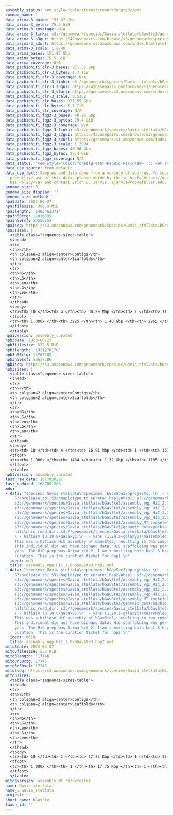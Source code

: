 ```yaml
---
assembly_status: <em style="color:forestgreen">Curated</em>
common_name: ''
data_arima-3_bases: 151.87 Gbp
data_arima-3_bytes: 75.5 GiB
data_arima-3_coverage: N/A
data_arima-3_links: s3://genomeark/species/Gavia_stellata/bGavSte3/genomic_data/arima/<br>
data_arima-3_s3gui: https://42basepairs.com/browse/s3/genomeark/species/Gavia_stellata/bGavSte3/genomic_data/arima/
data_arima-3_s3url: https://genomeark.s3.amazonaws.com/index.html?prefix=species/Gavia_stellata/bGavSte3/genomic_data/arima/
data_arima-3_scale: 1.8740
data_arima_bases: 151.87 Gbp
data_arima_bytes: 75.5 GiB
data_arima_coverage: N/A
data_pacbiohifi_clr-3_bases: 971.55 Gbp
data_pacbiohifi_clr-3_bytes: 1.7 TiB
data_pacbiohifi_clr-3_coverage: N/A
data_pacbiohifi_clr-3_links: s3://genomeark/species/Gavia_stellata/bGavSte3/genomic_data/pacbio_hifi/<br>
data_pacbiohifi_clr-3_s3gui: https://42basepairs.com/browse/s3/genomeark/species/Gavia_stellata/bGavSte3/genomic_data/pacbio_hifi/
data_pacbiohifi_clr-3_s3url: https://genomeark.s3.amazonaws.com/index.html?prefix=species/Gavia_stellata/bGavSte3/genomic_data/pacbio_hifi/
data_pacbiohifi_clr-3_scale: 0.5352
data_pacbiohifi_clr_bases: 971.55 Gbp
data_pacbiohifi_clr_bytes: 1.7 TiB
data_pacbiohifi_clr_coverage: N/A
data_pacbiohifi_fqgz-3_bases: 40.98 Gbp
data_pacbiohifi_fqgz-3_bytes: 29.4 GiB
data_pacbiohifi_fqgz-3_coverage: N/A
data_pacbiohifi_fqgz-3_links: s3://genomeark/species/Gavia_stellata/bGavSte3/genomic_data/pacbio_hifi/<br>
data_pacbiohifi_fqgz-3_s3gui: https://42basepairs.com/browse/s3/genomeark/species/Gavia_stellata/bGavSte3/genomic_data/pacbio_hifi/
data_pacbiohifi_fqgz-3_s3url: https://genomeark.s3.amazonaws.com/index.html?prefix=species/Gavia_stellata/bGavSte3/genomic_data/pacbio_hifi/
data_pacbiohifi_fqgz-3_scale: 1.2994
data_pacbiohifi_fqgz_bases: 40.98 Gbp
data_pacbiohifi_fqgz_bytes: 29.4 GiB
data_pacbiohifi_fqgz_coverage: N/A
data_status: '<em style="color:forestgreen">PacBio HiFi</em> ::: <em style="color:forestgreen">Arima</em>'
data_use_source: from-default
data_use_text: Samples and data come from a variety of sources. To support fair and
  productive use of this data, please abide by the <a href="https://genome10k.soe.ucsc.edu/data-use-policies/">Data
  Use Policy</a> and contact Erich D. Jarvis, ejarvis@rockefeller.edu, with any questions.
genome_size: 0
genome_size_display: ''
genome_size_method: ''
hpa3date: 2023-06-27
hpa3filesize: 380.9 MiB
hpa3length: '1403461371'
hpa3n50ctg: 12016335
hpa3n50scf: 50556253
hpa3seq: https://s3.amazonaws.com/genomeark/species/Gavia_stellata/bGavSte3/assembly_curated/bGavSte3.hap1.cur.20230627.fasta.gz
hpa3sizes: |
  <table class="sequence-sizes-table">
  <thead>
  <tr>
  <th></th>
  <th colspan=2 align=center>Contigs</th>
  <th colspan=2 align=center>Scaffolds</th>
  </tr>
  <tr>
  <th>NG</th>
  <th>LG</th>
  <th>Len</th>
  <th>LG</th>
  <th>Len</th>
  </tr>
  </thead>
  <tbody>
  <tr><td> 10 </td><td> 4 </td><td> 30.29 Mbp </td><td> 2 </td><td> 113.82 Mbp </td></tr><tr><td> 20 </td><td> 10 </td><td> 21.88 Mbp </td><td> 3 </td><td> 105.09 Mbp </td></tr><tr><td> 30 </td><td> 17 </td><td> 18.14 Mbp </td><td> 4 </td><td> 89.71 Mbp </td></tr><tr><td> 40 </td><td> 26 </td><td> 15.22 Mbp </td><td> 6 </td><td> 66.80 Mbp </td></tr><tr style="background-color:#cccccc;"><td> 50 </td><td> 36 </td><td style="background-color:#88ff88;"> 12.02 Mbp </td><td> 8 </td><td style="background-color:#88ff88;"> 50.56 Mbp </td></tr><tr><td> 60 </td><td> 49 </td><td> 9.70 Mbp </td><td> 12 </td><td> 33.66 Mbp </td></tr><tr><td> 70 </td><td> 68 </td><td> 5.51 Mbp </td><td> 17 </td><td> 22.27 Mbp </td></tr><tr><td> 80 </td><td> 105 </td><td> 2.54 Mbp </td><td> 25 </td><td> 13.79 Mbp </td></tr><tr><td> 90 </td><td> 312 </td><td> 165.94 Kbp </td><td> 107 </td><td> 229.14 Kbp </td></tr><tr><td> 100 </td><td> 3225 </td><td> 12.60 Kbp </td><td> 2965 </td><td> 12.60 Kbp </td></tr></tbody>
  <tfoot>
  <tr><th> 1.000x </th><th> 3225 </th><th> 1.40 Gbp </th><th> 2965 </th><th> 1.40 Gbp </th></tr>
  </tfoot>
  </table>
hpa3version: assembly_curated
hpb3date: 2023-06-27
hpb3filesize: 372.5 MiB
hpb3length: '1321270170'
hpb3n50ctg: 13765203
hpb3n50scf: 50637386
hpb3seq: https://s3.amazonaws.com/genomeark/species/Gavia_stellata/bGavSte3/assembly_curated/bGavSte3.hap2.cur.20230627.fasta.gz
hpb3sizes: |
  <table class="sequence-sizes-table">
  <thead>
  <tr>
  <th></th>
  <th colspan=2 align=center>Contigs</th>
  <th colspan=2 align=center>Scaffolds</th>
  </tr>
  <tr>
  <th>NG</th>
  <th>LG</th>
  <th>Len</th>
  <th>LG</th>
  <th>Len</th>
  </tr>
  </thead>
  <tbody>
  <tr><td> 10 </td><td> 4 </td><td> 26.91 Mbp </td><td> 1 </td><td> 133.33 Mbp </td></tr><tr><td> 20 </td><td> 9 </td><td> 22.60 Mbp </td><td> 3 </td><td> 105.02 Mbp </td></tr><tr><td> 30 </td><td> 15 </td><td> 19.36 Mbp </td><td> 4 </td><td> 89.49 Mbp </td></tr><tr><td> 40 </td><td> 22 </td><td> 16.63 Mbp </td><td> 6 </td><td> 65.28 Mbp </td></tr><tr style="background-color:#cccccc;"><td> 50 </td><td> 31 </td><td style="background-color:#88ff88;"> 13.77 Mbp </td><td> 8 </td><td style="background-color:#88ff88;"> 50.64 Mbp </td></tr><tr><td> 60 </td><td> 42 </td><td> 10.60 Mbp </td><td> 10 </td><td> 41.84 Mbp </td></tr><tr><td> 70 </td><td> 58 </td><td> 6.69 Mbp </td><td> 15 </td><td> 25.04 Mbp </td></tr><tr><td> 80 </td><td> 88 </td><td> 3.02 Mbp </td><td> 21 </td><td> 18.13 Mbp </td></tr><tr><td> 90 </td><td> 161 </td><td> 0.95 Mbp </td><td> 32 </td><td> 6.70 Mbp </td></tr><tr><td> 100 </td><td> 1434 </td><td> 17.34 Kbp </td><td> 1185 </td><td> 17.34 Kbp </td></tr></tbody>
  <tfoot>
  <tr><th> 1.000x </th><th> 1434 </th><th> 1.32 Gbp </th><th> 1185 </th><th> 1.32 Gbp </th></tr>
  </tfoot>
  </table>
hpb3version: assembly_curated
last_raw_data: 1677020227
last_updated: 1687891208
mds:
- data: "species: Gavia stellata\nspecimen: bGavSte3\nprojects: \n  - vgp\ndata_location:
    S3\nrelease_to: S3\nhaplotype_to_curate: hap1\nhap1: s3://genomeark/species/Gavia_stellata/bGavSte3/assembly_vgp_HiC_2.0/bGavSte3.HiC.hap1.20230407.fasta.gz\nhap2:
    s3://genomeark/species/Gavia_stellata/bGavSte3/assembly_vgp_HiC_2.0/bGavSte3.HiC.hap2.20230407.fasta.gz\npretext_hap1:
    s3://genomeark/species/Gavia_stellata/bGavSte3/assembly_vgp_HiC_2.0/evaluation/hap1/pretext/bGavSte3_hap1__s2_heatmap.pretext\npretext_hap2:
    s3://genomeark/species/Gavia_stellata/bGavSte3/assembly_vgp_HiC_2.0/evaluation/hap2/pretext/bGavSte3_hap2__s2_heatmap.pretext\nkmer_spectra_img:
    s3://genomeark/species/Gavia_stellata/bGavSte3/assembly_vgp_HiC_2.0/evaluation/merqury/bGavSte3_png/\nmito:
    s3://genomeark/species/Gavia_stellata/bGavSte3/assembly_MT_rockefeller/bGavSte3.MT.20230407.fasta.gz\npacbio_read_dir:
    s3://genomeark/species/Gavia_stellata/bGavSte3/genomic_data/pacbio_hifi/\npacbio_read_type:
    hifi\nhic_read_dir: s3://genomeark/species/Gavia_stellata/bGavSte3/genomic_data/arima/\npipeline:\n
    \ - hifiasm (0.18.8+galaxy1)\n  - yahs (1.2a.2+galaxy0)\nassembled_by_group: Rockefeller\nnotes:
    This was a hifiasm-HiC assembly of bGavSte3, resulting in two complete haplotypes.
    This individual did not have bionano data. HiC scaffolding was performed with
    yahs. The HiC prep was Arima kit 2. I am submitting both hap1 & hap2 for dual
    curation. This is the curation ticket for hap1.\n"
  ident: md9
  title: assembly_vgp_HiC_2.0/bGavSte3_hap1.yml
- data: "species: Gavia stellata\nspecimen: bGavSte3\nprojects: \n  - vgp\ndata_location:
    S3\nrelease_to: S3\nhaplotype_to_curate: hap2\nhap1: s3://genomeark/species/Gavia_stellata/bGavSte3/assembly_vgp_HiC_2.0/bGavSte3.HiC.hap1.20230407.fasta.gz\nhap2:
    s3://genomeark/species/Gavia_stellata/bGavSte3/assembly_vgp_HiC_2.0/bGavSte3.HiC.hap2.20230407.fasta.gz\npretext_hap1:
    s3://genomeark/species/Gavia_stellata/bGavSte3/assembly_vgp_HiC_2.0/evaluation/hap1/pretext/bGavSte3_hap1__s2_heatmap.pretext\npretext_hap2:
    s3://genomeark/species/Gavia_stellata/bGavSte3/assembly_vgp_HiC_2.0/evaluation/hap2/pretext/bGavSte3_hap2__s2_heatmap.pretext\nkmer_spectra_img:
    s3://genomeark/species/Gavia_stellata/bGavSte3/assembly_vgp_HiC_2.0/evaluation/merqury/bGavSte3_png/\nmito:
    s3://genomeark/species/Gavia_stellata/bGavSte3/assembly_MT_rockefeller/bGavSte3.MT.20230407.fasta.gz\npacbio_read_dir:
    s3://genomeark/species/Gavia_stellata/bGavSte3/genomic_data/pacbio_hifi/\npacbio_read_type:
    hifi\nhic_read_dir: s3://genomeark/species/Gavia_stellata/bGavSte3/genomic_data/arima/\npipeline:\n
    \ - hifiasm (0.18.8+galaxy1)\n  - yahs (1.2a.2+galaxy0)\nassembled_by_group: Rockefeller\nnotes:
    This was a hifiasm-HiC assembly of bGavSte3, resulting in two complete haplotypes.
    This individual did not have bionano data. HiC scaffolding was performed with
    yahs. The HiC prep was Arima kit 2. I am submitting both hap1 & hap2 for dual
    curation. This is the curation ticket for hap2.\n"
  ident: md10
  title: assembly_vgp_HiC_2.0/bGavSte3_hap2.yml
mito3date: 2023-04-07
mito3filesize: 5.5 KiB
mito3length: '17746'
mito3n50ctg: 17746
mito3n50scf: 17746
mito3seq: https://s3.amazonaws.com/genomeark/species/Gavia_stellata/bGavSte3/assembly_MT_rockefeller/bGavSte3.MT.20230407.fasta.gz
mito3sizes: |
  <table class="sequence-sizes-table">
  <thead>
  <tr>
  <th></th>
  <th colspan=2 align=center>Contigs</th>
  <th colspan=2 align=center>Scaffolds</th>
  </tr>
  <tr>
  <th>NG</th>
  <th>LG</th>
  <th>Len</th>
  <th>LG</th>
  <th>Len</th>
  </tr>
  </thead>
  <tbody>
  <tr><td> 10 </td><td> 1 </td><td> 17.75 Kbp </td><td> 1 </td><td> 17.75 Kbp </td></tr><tr><td> 20 </td><td> 1 </td><td> 17.75 Kbp </td><td> 1 </td><td> 17.75 Kbp </td></tr><tr><td> 30 </td><td> 1 </td><td> 17.75 Kbp </td><td> 1 </td><td> 17.75 Kbp </td></tr><tr><td> 40 </td><td> 1 </td><td> 17.75 Kbp </td><td> 1 </td><td> 17.75 Kbp </td></tr><tr style="background-color:#cccccc;"><td> 50 </td><td> 1 </td><td style="background-color:#ff8888;"> 17.75 Kbp </td><td> 1 </td><td style="background-color:#ff8888;"> 17.75 Kbp </td></tr><tr><td> 60 </td><td> 1 </td><td> 17.75 Kbp </td><td> 1 </td><td> 17.75 Kbp </td></tr><tr><td> 70 </td><td> 1 </td><td> 17.75 Kbp </td><td> 1 </td><td> 17.75 Kbp </td></tr><tr><td> 80 </td><td> 1 </td><td> 17.75 Kbp </td><td> 1 </td><td> 17.75 Kbp </td></tr><tr><td> 90 </td><td> 1 </td><td> 17.75 Kbp </td><td> 1 </td><td> 17.75 Kbp </td></tr><tr><td> 100 </td><td> 1 </td><td> 17.75 Kbp </td><td> 1 </td><td> 17.75 Kbp </td></tr></tbody>
  <tfoot>
  <tr><th> 1.000x </th><th> 1 </th><th> 17.75 Kbp </th><th> 1 </th><th> 17.75 Kbp </th></tr>
  </tfoot>
  </table>
mito3version: assembly_MT_rockefeller
name: Gavia stellata
name_: Gavia_stellata
project: ~
short_name: bGavSte
taxon_id: ''
---
```

